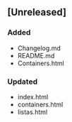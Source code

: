 ## [Unreleased]

### Added

- Changelog.md
- README.md
- Containers.html

### Updated

- index.html
- containers.html
- listas.html
